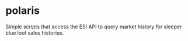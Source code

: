 # polaris
Simple scripts that access the ESI API to query market history for sleeper blue loot sales histories.
